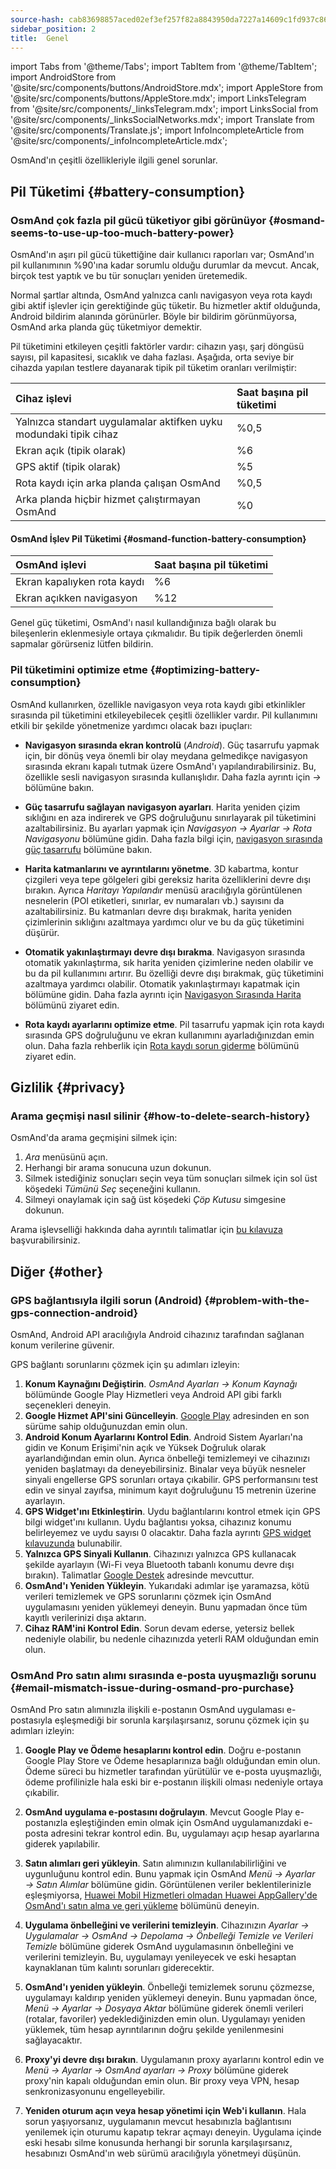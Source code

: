 ```yaml
---
source-hash: cab83698857aced02ef3ef257f82a8843950da7227a14609c1fd937c86c5c499
sidebar_position: 2
title:  Genel
---
```

import Tabs from '@theme/Tabs';
import TabItem from '@theme/TabItem';
import AndroidStore from '@site/src/components/buttons/AndroidStore.mdx';
import AppleStore from '@site/src/components/buttons/AppleStore.mdx';
import LinksTelegram from '@site/src/components/_linksTelegram.mdx';
import LinksSocial from '@site/src/components/_linksSocialNetworks.mdx';
import Translate from '@site/src/components/Translate.js';
import InfoIncompleteArticle from '@site/src/components/_infoIncompleteArticle.mdx';


OsmAnd'ın çeşitli özellikleriyle ilgili genel sorunlar.

## Pil Tüketimi {#battery-consumption}

### OsmAnd çok fazla pil gücü tüketiyor gibi görünüyor {#osmand-seems-to-use-up-too-much-battery-power}

OsmAnd'ın aşırı pil gücü tükettiğine dair kullanıcı raporları var; OsmAnd'ın pil kullanımının %90'ına kadar sorumlu olduğu durumlar da mevcut. Ancak, birçok test yaptık ve bu tür sonuçları yeniden üretemedik.

Normal şartlar altında, OsmAnd yalnızca canlı navigasyon veya rota kaydı gibi aktif işlevler için gerektiğinde güç tüketir. Bu hizmetler aktif olduğunda, Android bildirim alanında görünürler. Böyle bir bildirim görünmüyorsa, OsmAnd arka planda güç tüketmiyor demektir.

Pil tüketimini etkileyen çeşitli faktörler vardır: cihazın yaşı, şarj döngüsü sayısı, pil kapasitesi, sıcaklık ve daha fazlası. Aşağıda, orta seviye bir cihazda yapılan testlere dayanarak tipik pil tüketim oranları verilmiştir:

| Cihaz işlevi | Saat başına pil tüketimi |
| :--- | :--- |
| Yalnızca standart uygulamalar aktifken uyku modundaki tipik cihaz | %0,5 |
| Ekran açık (tipik olarak) | %6 |
| GPS aktif (tipik olarak) | %5 |
| Rota kaydı için arka planda çalışan OsmAnd | %0,5 |
| Arka planda hiçbir hizmet çalıştırmayan OsmAnd | %0 |

#### OsmAnd İşlev Pil Tüketimi {#osmand-function-battery-consumption}

| OsmAnd işlevi | Saat başına pil tüketimi |
| :--- | :--- |
| Ekran kapalıyken rota kaydı | %6 |
| Ekran açıkken navigasyon | %12 |

Genel güç tüketimi, OsmAnd'ı nasıl kullandığınıza bağlı olarak bu bileşenlerin eklenmesiyle ortaya çıkmalıdır. Bu tipik değerlerden önemli sapmalar görürseniz lütfen bildirin.


### Pil tüketimini optimize etme {#optimizing-battery-consumption}

OsmAnd kullanırken, özellikle navigasyon veya rota kaydı gibi etkinlikler sırasında pil tüketimini etkileyebilecek çeşitli özellikler vardır. Pil kullanımını etkili bir şekilde yönetmenize yardımcı olacak bazı ipuçları:

- **Navigasyon sırasında ekran kontrolü** (*Android*). Güç tasarrufu yapmak için, bir dönüş veya önemli bir olay meydana gelmedikçe navigasyon sırasında ekranı kapalı tutmak üzere OsmAnd'ı yapılandırabilirsiniz. Bu, özellikle sesli navigasyon sırasında kullanışlıdır. Daha fazla ayrıntı için *<Translate android="true" ids="shared_string_menu,configure_profile,general_settings_2"/> → [<Translate android="true" ids="screen_control"/>](../navigation/guidance/voice-navigation.md#screen-control)* bölümüne bakın.

- **Güç tasarrufu sağlayan navigasyon ayarları**. Harita yeniden çizim sıklığını en aza indirerek ve GPS doğruluğunu sınırlayarak pil tüketimini azaltabilirsiniz. Bu ayarları yapmak için *Navigasyon → Ayarlar → Rota Navigasyonu* bölümüne gidin. Daha fazla bilgi için, [navigasyon sırasında güç tasarrufu](../navigation/setup/route-navigation.md#power-saving-tips) bölümüne bakın.

- **Harita katmanlarını ve ayrıntılarını yönetme**. 3D kabartma, kontur çizgileri veya tepe gölgeleri gibi gereksiz harita özelliklerini devre dışı bırakın. Ayrıca *Haritayı Yapılandır* menüsü aracılığıyla görüntülenen nesnelerin (POI etiketleri, sınırlar, ev numaraları vb.) sayısını da azaltabilirsiniz. Bu katmanları devre dışı bırakmak, harita yeniden çizimlerinin sıklığını azaltmaya yardımcı olur ve bu da güç tüketimini düşürür.

- **Otomatik yakınlaştırmayı devre dışı bırakma**. Navigasyon sırasında otomatik yakınlaştırma, sık harita yeniden çizimlerine neden olabilir ve bu da pil kullanımını artırır. Bu özelliği devre dışı bırakmak, güç tüketimini azaltmaya yardımcı olabilir. Otomatik yakınlaştırmayı kapatmak için *<Translate android="true" ids="shared_string_menu,shared_string_settings,application_profiles,routing_settings_2,map_during_navigation"/>* bölümüne gidin. Daha fazla ayrıntı için [Navigasyon Sırasında Harita](../navigation/guidance/map-during-navigation.md) bölümünü ziyaret edin.

- **Rota kaydı ayarlarını optimize etme**. Pil tasarrufu yapmak için rota kaydı sırasında GPS doğruluğunu ve ekran kullanımını ayarladığınızdan emin olun. Daha fazla rehberlik için [Rota kaydı sorun giderme](../troubleshooting/track-recording-issues.md) bölümünü ziyaret edin.


## Gizlilik {#privacy}

<!--
Privacy related issues (delete history / check internet usage / permissions).
-->

### Arama geçmişi nasıl silinir {#how-to-delete-search-history}

OsmAnd'da arama geçmişini silmek için:

1. *Ara* menüsünü açın.
2. Herhangi bir arama sonucuna uzun dokunun.
3. Silmek istediğiniz sonuçları seçin veya tüm sonuçları silmek için sol üst köşedeki *Tümünü Seç* seçeneğini kullanın.
4. Silmeyi onaylamak için sağ üst köşedeki *Çöp Kutusu* simgesine dokunun.

Arama işlevselliği hakkında daha ayrıntılı talimatlar için [bu kılavuza](../search/search-history.md) başvurabilirsiniz.


## Diğer {#other}

### GPS bağlantısıyla ilgili sorun (Android) {#problem-with-the-gps-connection-android}

OsmAnd, Android API aracılığıyla Android cihazınız tarafından sağlanan konum verilerine güvenir.

GPS bağlantı sorunlarını çözmek için şu adımları izleyin:

1. **Konum Kaynağını Değiştirin**. *OsmAnd Ayarları → Konum Kaynağı* bölümünde Google Play Hizmetleri veya Android API gibi farklı seçenekleri deneyin.
2. **Google Hizmet API'sini Güncelleyin**. [Google Play](https://play.google.com/store/apps/details?id=com.google.android.gms&hl=en&gl=US) adresinden en son sürüme sahip olduğunuzdan emin olun.
3. **Android Konum Ayarlarını Kontrol Edin**. Android Sistem Ayarları'na gidin ve Konum Erişimi'nin açık ve Yüksek Doğruluk olarak ayarlandığından emin olun. Ayrıca önbelleği temizlemeyi ve cihazınızı yeniden başlatmayı da deneyebilirsiniz. Binalar veya büyük nesneler sinyali engellerse GPS sorunları ortaya çıkabilir. GPS performansını test edin ve sinyal zayıfsa, minimum kayıt doğruluğunu 15 metrenin üzerine ayarlayın.
4. **GPS Widget'ını Etkinleştirin**. Uydu bağlantılarını kontrol etmek için GPS bilgi widget'ını kullanın. Uydu bağlantısı yoksa, cihazınız konumu belirleyemez ve uydu sayısı 0 olacaktır. Daha fazla ayrıntı [GPS widget kılavuzunda](../widgets/info-widgets.md#gps-info) bulunabilir.
5. **Yalnızca GPS Sinyali Kullanın**. Cihazınızı yalnızca GPS kullanacak şekilde ayarlayın (Wi-Fi veya Bluetooth tabanlı konumu devre dışı bırakın). Talimatlar [Google Destek](https://support.google.com/android/answer/3467281?hl=en) adresinde mevcuttur.
6. **OsmAnd'ı Yeniden Yükleyin**. Yukarıdaki adımlar işe yaramazsa, kötü verileri temizlemek ve GPS sorunlarını çözmek için OsmAnd uygulamasını yeniden yüklemeyi deneyin. Bunu yapmadan önce tüm kayıtlı verilerinizi dışa aktarın.
7. **Cihaz RAM'ini Kontrol Edin**. Sorun devam ederse, yetersiz bellek nedeniyle olabilir, bu nedenle cihazınızda yeterli RAM olduğundan emin olun.


### OsmAnd Pro satın alımı sırasında e-posta uyuşmazlığı sorunu {#email-mismatch-issue-during-osmand-pro-purchase}

<!-- ???
or this title:
### Resolving payment account and app email sync issues in OsmAnd {#resolving-payment-account-and-app-email-sync-issues-in-osmand}
-->

OsmAnd Pro satın alımınızla ilişkili e-postanın OsmAnd uygulaması e-postasıyla eşleşmediği bir sorunla karşılaşırsanız, sorunu çözmek için şu adımları izleyin:

1. **Google Play ve Ödeme hesaplarını kontrol edin**. Doğru e-postanın Google Play Store ve Ödeme hesaplarınıza bağlı olduğundan emin olun. Ödeme süreci bu hizmetler tarafından yürütülür ve e-posta uyuşmazlığı, ödeme profilinizle hala eski bir e-postanın ilişkili olması nedeniyle ortaya çıkabilir.

2. **OsmAnd uygulama e-postasını doğrulayın**. Mevcut Google Play e-postanızla eşleştiğinden emin olmak için OsmAnd uygulamanızdaki e-posta adresini tekrar kontrol edin. Bu, uygulamayı açıp hesap ayarlarına giderek yapılabilir.

3. **Satın alımları geri yükleyin**. Satın alımınızın kullanılabilirliğini ve uygunluğunu kontrol edin. Bunu yapmak için OsmAnd *Menü → Ayarlar → Satın Alımlar* bölümüne gidin. Görüntülenen veriler beklentilerinizle eşleşmiyorsa, [Huawei Mobil Hizmetleri olmadan Huawei AppGallery'de OsmAnd'ı satın alma ve geri yükleme](./purchases_payments.md#how-to-buy-and-restore-osmand-in-the-huawei-appgallery-without-huawei-mobile-services) bölümünü deneyin.

4. **Uygulama önbelleğini ve verilerini temizleyin**. Cihazınızın *Ayarlar → Uygulamalar → OsmAnd → Depolama → Önbelleği Temizle ve Verileri Temizle* bölümüne giderek OsmAnd uygulamasının önbelleğini ve verilerini temizleyin. Bu, uygulamayı yenileyecek ve eski hesaptan kaynaklanan tüm kalıntı sorunları giderecektir.

5. **OsmAnd'ı yeniden yükleyin**. Önbelleği temizlemek sorunu çözmezse, uygulamayı kaldırıp yeniden yüklemeyi deneyin. Bunu yapmadan önce, *Menü → Ayarlar → Dosyaya Aktar* bölümüne giderek önemli verileri (rotalar, favoriler) yedeklediğinizden emin olun. Uygulamayı yeniden yüklemek, tüm hesap ayrıntılarının doğru şekilde yenilenmesini sağlayacaktır.

6. **Proxy'yi devre dışı bırakın**. Uygulamanın proxy ayarlarını kontrol edin ve *Menü → Ayarlar → OsmAnd ayarları → Proxy* bölümüne giderek proxy'nin kapalı olduğundan emin olun. Bir proxy veya VPN, hesap senkronizasyonunu engelleyebilir.

7. **Yeniden oturum açın veya hesap yönetimi için Web'i kullanın**. Hala sorun yaşıyorsanız, uygulamanın mevcut hesabınızla bağlantısını yenilemek için oturumu kapatıp tekrar açmayı deneyin. Uygulama içinde eski hesabı silme konusunda herhangi bir sorunla karşılaşırsanız, hesabınızı OsmAnd'ın web sürümü aracılığıyla yönetmeyi düşünün.